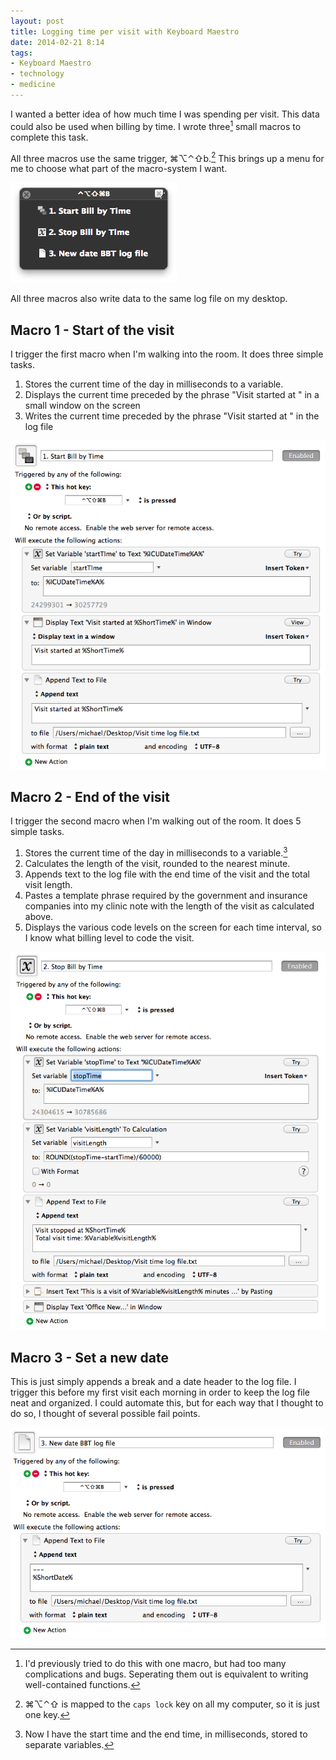 ```yaml
---
layout: post
title: Logging time per visit with Keyboard Maestro
date: 2014-02-21 8:14  
tags:
- Keyboard Maestro
- technology
- medicine
---
```


I wanted a better idea of how much time I was spending per visit. This data could also be used when billing by time. I wrote three[^140221081628] small macros to complete this task.

All three macros use the same trigger, ⌘⌥⌃⇧b.[^140221081908] This brings up a menu for me to choose what part of the macro-system I want.

[![](/images/BBT_1.png)](/images/BBT_1.png) 

All three macros also write data to the same log file on my desktop.

## Macro 1 - Start of the visit

I trigger the first macro when I'm walking into the room. It does three simple tasks.

1. Stores the current time of the day in milliseconds to a variable.
1. Displays the current time preceded by the phrase "Visit started at " in a small window on the screen
1. Writes the current time preceded by the phrase "Visit started at " in the log file

[![](/images/BBT_2.png)](/images/BBT_2.png) 

## Macro 2 - End of the visit

I trigger the second macro when I'm walking out of the room. It does 5 simple tasks.

1. Stores the current time of the day in milliseconds to a variable.[^140221082823]
1. Calculates the length of the visit, rounded to the nearest minute.
1. Appends text to the log file with the end time of the visit and the total visit length.
1. Pastes a template phrase required by the government and insurance companies into my clinic note with the length of the visit as calculated above.
1. Displays the various code levels on the screen for each time interval, so I know what billing level to code the visit.

[![](/images/BBT_3.png)](/images/BBT_3.png) 

## Macro 3 - Set a new date

This is just simply appends a break and a date header to the log file. I trigger this before my first visit each morning in order to keep the log file neat and organized. I could automate this, but for each way that I thought to do so, I thought of several possible fail points. 

[![](/images/BBT_4.png)](/images/BBT_4.png) 

[^140221081628]: I'd previously tried to do this with one macro, but had too many complications and bugs. Seperating them out is equivalent to writing well-contained functions. 

[^140221081908]: ⌘⌥⌃⇧ is mapped to the `caps lock` key on all my computer, so it is just one key.

[^140221082823]: Now I have the start time and the end time, in milliseconds, stored to separate variables.